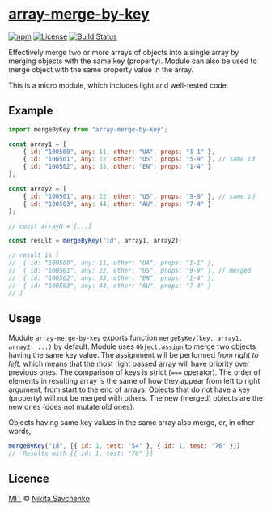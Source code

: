 # [array-merge-by-key](https://www.npmjs.com/package/array-merge-by-key)

[![npm](https://img.shields.io/npm/v/array-merge-by-key.svg)](https://www.npmjs.com/package/array-merge-by-key)
[![License](https://img.shields.io/github/license/zitros/array-merge-by-key.svg)](LICENSE)
[![Build Status](https://travis-ci.org/ZitRos/array-merge-by-key.svg?branch=master)](https://travis-ci.org/ZitRos/array-merge-by-key)

Effectively merge two or more arrays of objects into a single array by merging objects with the same 
key (property). Module can also be used to merge object with the same property value in the array. 

This is a micro module, which includes light and well-tested code.

Example
-------

```javascript
import mergeByKey from "array-merge-by-key";

const array1 = [
    { id: "100500", any: 11, other: "UA", props: "1-1" },
    { id: "100501", any: 22, other: "US", props: "5-9" }, // same id
    { id: "100502", any: 33, other: "EN", props: "1-4" }
];

const array2 = [
    { id: "100501", any: 22, other: "US", props: "9-9" }, // same id
    { id: "100503", any: 44, other: "AU", props: "7-4" }
];

// const arrayN = [...]

const result = mergeByKey("id", array1, array2);

// result is [
//  { id: "100500", any: 11, other: "UA", props: "1-1" },
//  { id: "100501", any: 22, other: "US", props: "9-9" }, // merged
//  { id: "100502", any: 33, other: "EN", props: "1-4" },
//  { id: "100503", any: 44, other: "AU", props: "7-4" }
// ]
```

Usage
-----

Module `array-merge-by-key` exports function `mergeByKey(key, array1, array2, ...)` by default.
Module uses `Object.assign` to merge two objects having the same key value. The assignment will be
performed *from right to left*, which means that the most right passed array will have priority over
previous ones. The comparison of keys is strict (`===` operator). The order of elements in resulting
array is the same of how they appear from left to right argument, from start to the end of arrays.
Objects that do not have a key (property) will not be merged with others. The new (merged) objects
are the new ones (does not mutate old ones).

Objects having same key values in the same array also merge, or, in other words,

```javascript
mergeByKey("id", [{ id: 1, test: "54" }, { id: 1, test: "76" }])
//  Results with [{ id: 1, test: "76" }]
```

Licence
-------

[MIT](LICENSE) © [Nikita Savchenko](https://nikita.tk)

